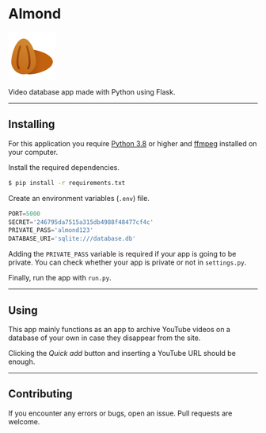 # Almond

![](./app/static/almond-96.png)

Video database app made with Python using Flask.

---

## Installing

For this application you require [Python 3.8](https://www.python.org/downloads/) or higher and [ffmpeg](https://ffmpeg.org/download.html) installed on your computer.

Install the required dependencies.
```bash
$ pip install -r requirements.txt
```
Create an environment variables (`.env`) file.
```python
PORT=5000
SECRET='246795da7515a315db4988f48477cf4c'
PRIVATE_PASS='almond123'
DATABASE_URI='sqlite:///database.db'
```

Adding the ``PRIVATE_PASS`` variable is required if your app is going to be private.
You can check whether your app is private or not in ``settings.py``.

Finally, run the app with `run.py`.

---

## Using

This app mainly functions as an app to archive YouTube videos on a database of your own in case they disappear from the site.

Clicking the *Quick add* button and inserting a YouTube URL should be enough.

---

## Contributing

If you encounter any errors or bugs, open an issue.
Pull requests are welcome.